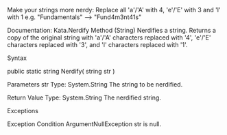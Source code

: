 Make your strings more nerdy: Replace all 'a'/'A' with 4, 'e'/'E' with 3 and 'l' with 1 e.g. "Fundamentals" --> "Fund4m3nt41s"

Documentation:
Kata.Nerdify Method (String)
Nerdifies a string. Returns a copy of the original string with 'a'/'A' characters replaced with '4', 'e'/'E' characters replaced with '3', and 'l' characters replaced with '1'.

Syntax

public static string Nerdify(
string str
  )

Parameters
str
Type: System.String
The string to be nerdified.

Return Value
Type: System.String
The nerdified string.


Exceptions

Exception	Condition
ArgumentNullException	str is null.
